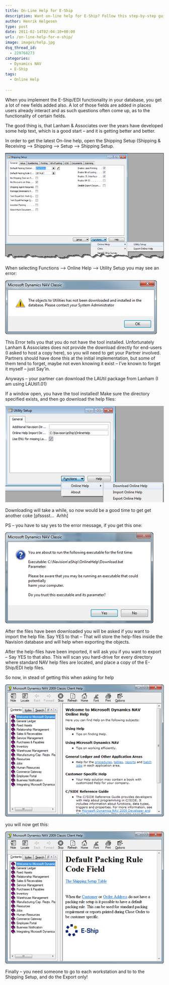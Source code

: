 ```yaml
---
title: On-Line Help for E-Ship
description: Want on-line help for E-Ship? Follow this step-by-step guide how You can get the help to Your users.
author: Henrik Helgesen
type: post
date: 2011-02-14T02:04:10+00:00
url: /on-line-help-for-e-ship/
image: images/help.jpg
dsq_thread_id:
  - 229768273
categories:
  - Dynamics NAV
  - E-Ship
tags:
  - Online Help

---
```

When you implement the E-Ship/EDI functionality in your database, you get a lot of new fields added also. A lot of those fields are added in places users already interact and as such questions often come up, as to the functionality of certain fields.

The good thing is, that Lanham & Associates over the years have developed some help text, which is a good start – and it is getting better and better.

<!--more-->

In order to get the latest On-line help, open the Shipping Setup (Shipping & Receiving –> Shipping –> Setup –> Shipping Setup.

![Shipping Station](/images/110213Shipping-Station.png)

When selecting Functions –> Online Help –> Utility Setup you may see an error:

![Error Message](/images/110213UtilError1.png)

This Error tells you that you do not have the tool installed. Unfortunately Lanham & Associates does not provide the download directly for end-users (I asked to host a copy here), so you will need to get your Partner involved. Partners should have done this at the initial implementation, but some of them tend to forget, maybe not even knowing it exist – I’ve known to forget it myself – just Say’in.

Anyways – your partner can download the LAUtil package from Lanham (I am using LAUtil1.01)

If a window open, you have the tool installed! Make sure the directory specified exists, and then go download the help files:

![110213UtilSetup](/images/110213UtilSetup.png)

Downloading will take a while, so now would be a good time to get get another coke [pfsssst…  Arhh]

PS – you have to say yes to the error message, if you get this one:

![110213DOSError](/images/110213DOSError.png)

After the files have been downloaded you will be asked if you want to import the help file. Say YES to that – That will store the help-files inside the Navision database and will help when exporting the objects.

After the help-files have been imported, it will ask you if you want to export – Say YES to that also. This will scan you hard-drive for every directory where standard NAV help files are located, and place a copy of the E-Ship/EDI help files.

So now, in stead of getting this when asking for help

![SNAGHTML128e9e81.png](/images/SNAGHTML128e9e81.png)

you will now get this:

![SNAGHTML128fd884](/images/SNAGHTML128fd884.png)

Finally &#8211; you need someone to go to each workstation and to to the Shipping Setup, and do the Export only!
